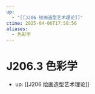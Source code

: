 ```yaml
---
up:
  - "[[J206 绘画造型艺术理论]]"
ctime: 2025-04-06T17:58:56
aliases:
  - 色彩学
---
```


# J206.3 色彩学

- up: [[J206 绘画造型艺术理论]]
